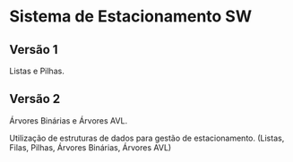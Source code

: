 # Sistema de Estacionamento SW

## Versão 1 
Listas e Pilhas.

## Versão 2
Árvores Binárias e Árvores AVL.

Utilização de estruturas de dados para gestão de estacionamento. (Listas, Filas, Pilhas, Árvores Binárias, Árvores AVL) 
